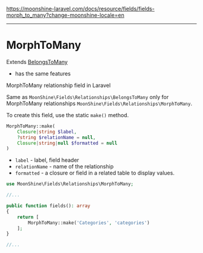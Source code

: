 https://moonshine-laravel.com/docs/resource/fields/fields-morph_to_many?change-moonshine-locale=en

------
# MorphToMany

Extends [BelongsToMany](https://moonshine-laravel.com/docs/resource/fields/fields-belongs_to_many) 
* has the same features

MorphToMany relationship field in Laravel

Same as `MoonShine\Fields\Relationships\BelongsToMany` only for MorphToMany relationships `MoonShine\Fields\Relationships\MorphToMany`.

To create this field, use the static `make()` method.

```php
MorphToMany::make(
    Closure|string $label,
    ?string $relationName = null,
    Closure|string|null $formatted = null
)
```

- `label` - label, field header
- `relationName` - name of the relationship
- `formatted` - a closure or field in a related table to display values.

```php
use MoonShine\Fields\Relationships\MorphToMany;

//...

public function fields(): array
{
    return [
        MorphToMany::make('Categories', 'categories')
    ];
}

//...
```
